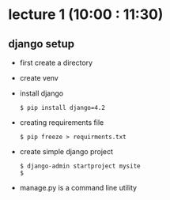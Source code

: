 # lecture 1 (10:00 : 11:30)

## django setup

+ first create a directory
+ create venv
+ install django
  ``` console
  $ pip install django=4.2    
  ```
+ creating requirements file
  ``` console
  $ pip freeze > requirments.txt
  ```
+ create simple django project
  ``` console
  $ django-admin startproject mysite
  $ 
  ```

+ manage.py is a command line utility